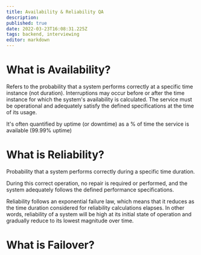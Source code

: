 ```yaml
---
title: Availability & Reliability QA
description: 
published: true
date: 2022-03-23T16:08:31.225Z
tags: backend, interviewing
editor: markdown
---
```


# What is Availability?
Refers to the probability that a system performs correctly at a specific time instance (not duration). Interruptions may occur before or after the time instance for which the system's availability is calculated. The service must be operational and adequately satisfy the defined specifications at the time of its usage.

It's often quantified by uptime (or downtime) as a % of time the service is available (99.99% uptime)

# What is Reliability?
Probability that a system performs correctly during a specific time duration.

During this correct operation, no repair is required or performed, and the system adequately follows the defined performance specifications.

Reliability follows an exponential failure law, which means that it reduces as the time duration considered for reliability calculations elapses. In other words, reliability of a system will be high at its initial state of operation and gradually reduce to its lowest magnitude over time.

# What is Failover?
